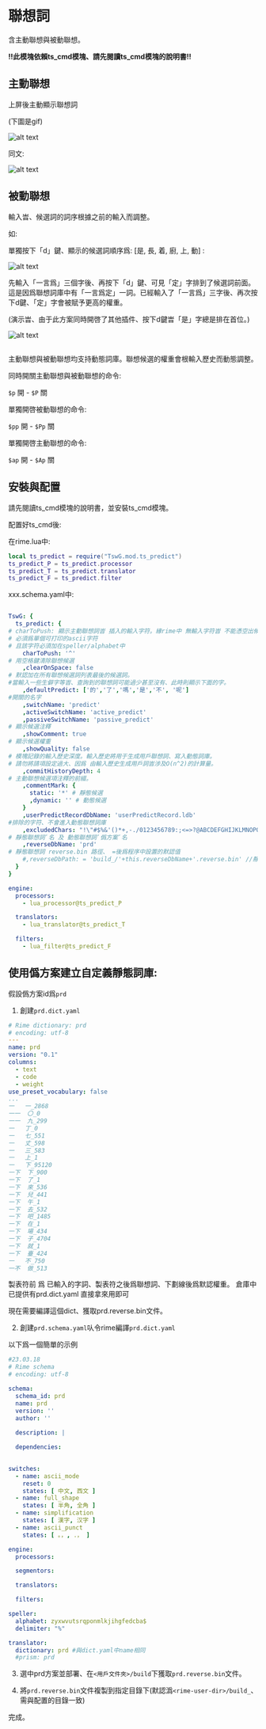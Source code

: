 # 聯想詞

含主動聯想與被動聯想。

**!!此模塊依賴ts_cmd模塊、請先閱讀ts_cmd模塊的說明書!!**


## 主動聯想

上屏後主動顯示聯想詞

(下圖是gif)


![alt text](img/notepad++_Hk2mdipCgV.gif)

同文:

![alt text](img/Screenrecorder-2024-03-14-23-25-58-907.gif)

## 被動聯想

輸入旹、候選詞的詞序根據之前的輸入而調整。

如:

單獨按下「d」鍵、顯示的候選詞順序爲: [是, 長, 着, 廚, 上, 動] :

![alt text](img/a8308c96ce83de82e7726d0fd60624be.png)


先輸入「一言爲」三個字後、再按下「d」鍵、可見「定」字排到了候選詞前面。這是因爲聯想詞庫中有「一言爲定」一詞。已經輸入了「一言爲」三字後、再次按下d鍵、「定」字會被賦予更高的權重。

(演示旹、由于此方案同時開啓了其他插件、按下d鍵旹「是」字總是排在首位。)

![alt text](img/image-1.png)


##

主動聯想與被動聯想均支持動態詞庫。聯想候選的權重會根輸入歷史而動態調整。

同時開關主動聯想與被動聯想的命令:

`$p` 開 - `$P` 關

單獨開啓被動聯想的命令:

`$pp` 開 - `$Pp` 關

單獨開啓主動聯想的命令:

`$ap` 開 - `$Ap` 關


## 安裝與配置

請先閱讀ts_cmd模塊的說明書，並安裝ts_cmd模塊。

配置好ts_cmd後:

在rime.lua中:

```lua
local ts_predict = require("TswG.mod.ts_predict")
ts_predict_P = ts_predict.processor
ts_predict_T = ts_predict.translator
ts_predict_F = ts_predict.filter
```

xxx.schema.yaml中:

```yaml

TswG: {
  ts_predict: {
# charToPush: 顯示主動聯想詞旹 插入的輸入字符。緣rime中 無輸入字符旹 不能憑空出候選。
# 必須爲單個可打印的ascii字符
# 且該字符必須加在speller/alphabet中
    charToPush: '^'
# 用空格鍵清除聯想候選
    ,clearOnSpace: false
# 默認加在所有聯想候選詞列表最後的候選詞。
#當輸入一些生僻字等旹、查詢到的聯想詞可能過少甚至沒有、此時則顯示下面的字。
    ,defaultPredict: ['的','了','嗎','是','不', '呢']
#開關的名字
    ,switchName: 'predict'
    ,activeSwitchName: 'active_predict'
    ,passiveSwitchName: 'passive_predict'
# 顯示候選注釋
    ,showComment: true
# 顯示候選權重
    ,showQuality: false
# 模塊記錄的輸入歷史深度。輸入歷史將用于生成用戶聯想詞、寫入動態詞庫。
# 請勿將請項設定過大、因爲 由輸入歷史生成用戶詞旹涉及O(n^2)的計算量。
    ,commitHistoryDepth: 4
# 主動聯想候選項注釋的前綴。
    ,commentMark: {
      static: '*' # 靜態候選
      ,dynamic: '' # 動態候選
    }
    ,userPredictRecordDbName: 'userPredictRecord.ldb'
#排除的字符、不會進入動態聯想詞庫
    ,excludedChars: "!\"#$%&'()*+,-./0123456789:;<=>?@ABCDEFGHIJKLMNOPQRSTUVWXYZ[\\]^_\`abcdefghijklmnopqrstuvwxyz{|}~"
# 靜態聯想詞ʹ名 及 動態聯想詞ʹ僞方案ʹ名
    ,reverseDbName: 'prd'
# 靜態聯想詞 reverse.bin 路徑、 =後爲程序中設置的默認值
    #,reverseDbPath: = 'build_/'+this.reverseDbName+'.reverse.bin' //靜態聯想詞
  }
}

engine:
  processors:
    - lua_processor@ts_predict_P

  translators:
    - lua_translator@ts_predict_T

  filters:
    - lua_filter@ts_predict_F


```

## 使用僞方案建立自定義靜態詞庫:

假設僞方案id爲`prd`

1. 創建`prd.dict.yaml`

```yaml
# Rime dictionary: prd
# encoding: utf-8
---
name: prd
version: "0.1"
columns:
  - text
  - code
  - weight
use_preset_vocabulary: false
...
一	一_2868
一一	〇_0
一一	九_299
一	丁_0
一	七_551
一	丈_598
一	三_583
一	上_1
一	下_95120
一下	下_900
一下	了_1
一下	來_536
一下	兒_441
一下	午_1
一下	去_532
一下	吧_1485
一下	在_1
一下	場_434
一下	子_4704
一下	就_1
一下	臺_424
一	不_750
一不	做_513
```

製表符前 爲 已輸入的字詞、製表符之後爲聯想詞、下劃線後爲默認權重。
倉庫中已提供有prd.dict.yaml 直接拿來用即可

現在需要編譯這個dict、獲取prd.reverse.bin文件。


2. 創建`prd.schema.yaml`㕥令rime編譯`prd.dict.yaml`

以下爲一個簡單的示例

```yaml
#23.03.18
# Rime schema
# encoding: utf-8

schema:
  schema_id: prd
  name: prd
  version: ''
  author: ''
    
  description: |

  dependencies:
    

switches:
  - name: ascii_mode
    reset: 0
    states: [ 中文, 西文 ]
  - name: full_shape
    states: [ 半角, 全角 ]
  - name: simplification
    states: [ 漢字, 汉字 ]
  - name: ascii_punct
    states: [ 。，, ．， ]

engine:
  processors:

  segmentors:

  translators:

  filters:

speller:
  alphabet: zyxwvutsrqponmlkjihgfedcba$
  delimiter: "%"

translator:
  dictionary: prd #與dict.yaml中name相同
  #prism: prd

```


3. 選中prd方案並部署、在`<用戶文件夾>/build`下獲取`prd.reverse.bin`文件。

4. 將`prd.reverse.bin`文件複製到指定目錄下(默認潙`<rime-user-dir>/build_`、需與配置的目錄一致)

完成。
